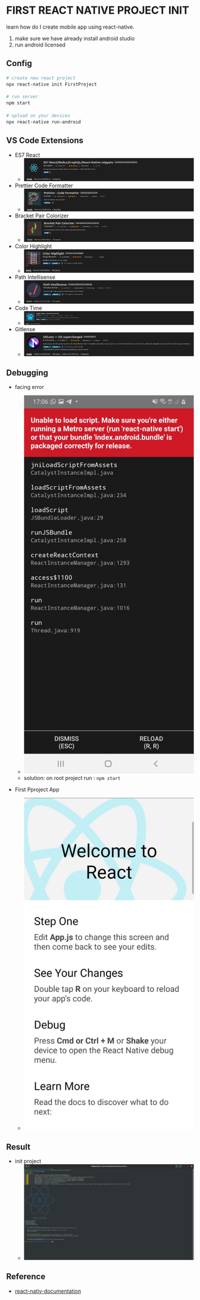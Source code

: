 # FIRST REACT NATIVE PROJECT INIT

learn how do I create mobile app using react-native.
1. make sure we have already install android studio
2. run android licensed

## Config
```bash
# create new react project
npx react-native init FirstProject

# run server
npm start

# upload on your devices
npx react-native run-android
```

## VS Code Extensions
- ES7 React
    - ![es-7-react](./image-ss/es-7-react.png)
- Prettier Code Formatter
    - ![pretier](./image-ss/Prettier.png)
- Bracket Pair Colorizer
    - ![bracket colorize](./image-ss/Bracket-pair.png)
- Color Highlight
    - ![color-hightligth](./image-ss/color-highlight.png)
- Path Intellisense
    - ![path intellisense](./image-ss/path-intel.png)
- Code Time 
    - ![code time](./image-ss/code-time.png)
- Gitlense
    - ![git lense](./image-ss/gitlense.png)

## Debugging
- facing error
    - ![react-eror](./image-ss/react-error.jpeg)
    - solution: on root project run : `npm start`

- First Pproject App
    - ![react-first-screen](./image-ss/react-first-homecreen.jpeg)

## Result
- init project
    - ![init project](./image-ss/init-project.png)

## Reference
- [react-nativ-documentation](https://reactnative.dev/)